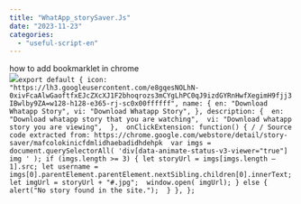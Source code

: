 ```yaml
---
title: "WhatApp_storySaver.Js"
date: "2023-11-23"
categories: 
  - "useful-script-en"
---
```


how to add bookmarklet in chrome  
![](https://camo.githubusercontent.com/5f21e427a7d3ee887313a4f9b1ab033e6462db47ca299bf3f7e2d81a0ce854bd/68747470733a2f2f696d672e7765626e6f74732e636f6d2f323031392f30342f447261672d616e642d44726f702d4c696e6b732d696e2d4368726f6d652e706e67)`export default { icon: "https://lh3.googleusercontent.com/e8gqesNOLhN-0xivFcaAlwGaoftfxEJcZXcXJ1F2bhoqrozs3mCYgLhPC0qJ9izdGYRnHwfXegimH9fjj3IBwlby9ZA=w128-h128-e365-rj-sc0x00ffffff", name: { en: "Download Whatapp Story", vi: "Download Whatapp Story", }, description: {  en: "Download whatapp story that you are watching",  vi: "Download whatapp story you are viewing",  },  onClickExtension: function() { / / Source code extracted from: https://chrome.google.com/webstore/detail/story-saver/mafcolokinicfdmlidhaebadidhdehpk  var imgs = document.querySelectorAll( 'div[data-animate-status-v3-viewer="true"] img ' ); if (imgs.length >= 3) { let storyUrl = imgs[imgs.length – 1].src; let username = imgs[0].parentElement.parentElement.nextSibling.children[0].innerText; let imgUrl = storyUrl + "#.jpg";  window.open( imgUrl); } else { alert("No story found in the site.");  } }, };`
